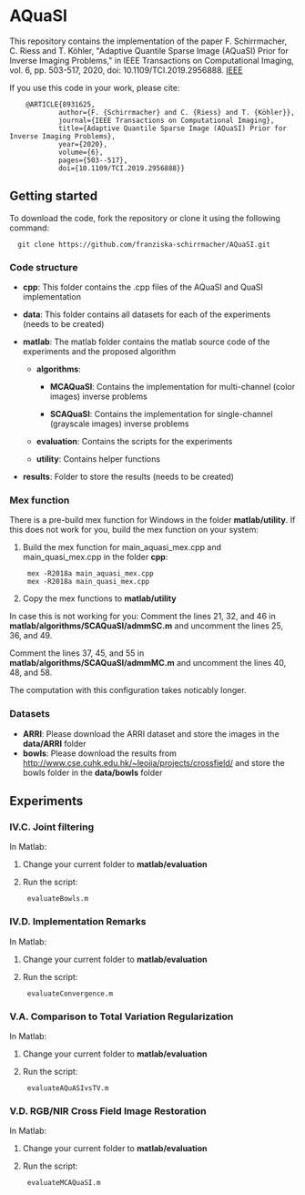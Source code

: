 # AQuaSI

This repository contains the implementation of the paper
 F. Schirrmacher, C. Riess and T. Köhler, "Adaptive Quantile Sparse Image (AQuaSI) Prior for Inverse Imaging Problems," in IEEE Transactions on Computational Imaging, vol. 6, pp. 503-517, 2020, doi: 10.1109/TCI.2019.2956888. [IEEE](https://ieeexplore.ieee.org/abstract/document/8931625) 

If you use this code in your work, please cite:

        @ARTICLE{8931625,
                author={F. {Schirrmacher} and C. {Riess} and T. {Köhler}},
                journal={IEEE Transactions on Computational Imaging}, 
                title={Adaptive Quantile Sparse Image (AQuaSI) Prior for Inverse Imaging Problems}, 
                year={2020},
                volume={6},
                pages={503--517},
                doi={10.1109/TCI.2019.2956888}}


## Getting started

To download the code, fork the repository or clone it using the following command:

```
  git clone https://github.com/franziska-schirrmacher/AQuaSI.git
```

### Code structure

- **cpp**: This folder contains the .cpp files of the AQuaSI and QuaSI implementation

- **data**: This folder contains all datasets for each of the experiments (needs to be created)

- **matlab**: The matlab folder contains the matlab source code of the experiments and the proposed algorithm
    - **algorithms**: 
    
        - **MCAQuaSI**: Contains the implementation for multi-channel (color images) inverse problems 

        - **SCAQuaSI**: Contains the implementation for single-channel (grayscale images) inverse problems 

    - **evaluation**: Contains the scripts for the experiments

    - **utility**: Contains helper functions

- **results**: Folder to store the results (needs to be created)


### Mex function

There is a pre-build mex function for Windows in the folder **matlab/utility**. If this does not work for you, build the mex function on your system:
1. Build the mex function for main_aquasi_mex.cpp and main_quasi_mex.cpp in the folder **cpp**:

        mex -R2018a main_aquasi_mex.cpp
        mex -R2018a main_quasi_mex.cpp

2. Copy the mex functions to **matlab/utility**

In case this is not working for you:
Comment the lines 21, 32, and 46 in **matlab/algorithms/SCAQuaSI/admmSC.m** and uncomment the lines 25, 36, and 49.

Comment the lines 37, 45, and 55 in **matlab/algorithms/SCAQuaSI/admmMC.m** and uncomment the lines 40, 48, and 58.

The computation with this configuration takes noticably longer.

### Datasets

- **ARRI**: Please download the ARRI dataset and store the images in the **data/ARRI** folder
- **bowls**: Please download the results from http://www.cse.cuhk.edu.hk/~leojia/projects/crossfield/ and store the bowls folder in the **data/bowls** folder


## Experiments


### IV.C. Joint filtering

In Matlab:

1. Change your current folder to **matlab/evaluation**
2. Run the script: 

        evaluateBowls.m

### IV.D. Implementation Remarks

In Matlab:

1. Change your current folder to **matlab/evaluation**
2. Run the script: 

        evaluateConvergence.m


### V.A. Comparison to Total Variation Regularization

In Matlab:

1. Change your current folder to **matlab/evaluation**
2. Run the script: 

        evaluateAQuASIvsTV.m


### V.D. RGB/NIR Cross Field Image Restoration

In Matlab:

1. Change your current folder to **matlab/evaluation**
2. Run the script: 

        evaluateMCAQuaSI.m
